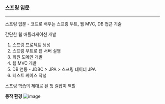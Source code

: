 ### 스프링 입문
---
스프링 입문 - 코드로 배우는 스프링 부트, 웹 MVC, DB 접근 기술

간단한 웹 애플리케이션 개발
1. 스프링 프로젝트 생성
2. 스프링 부트로 웹 서버 실행
3. 회원 도메인 개발
4. 웹 MVC 개발
5. DB 연동 - JDBC > JPA > 스프링 데이터 JPA
6. 테스트 케이스 작성

스프링 학습의 제대로 된 첫 길잡이 역할

**동작 환경**
![image](https://github.com/user-attachments/assets/78ea2e57-4495-4869-a74c-a037c334f3b3)
